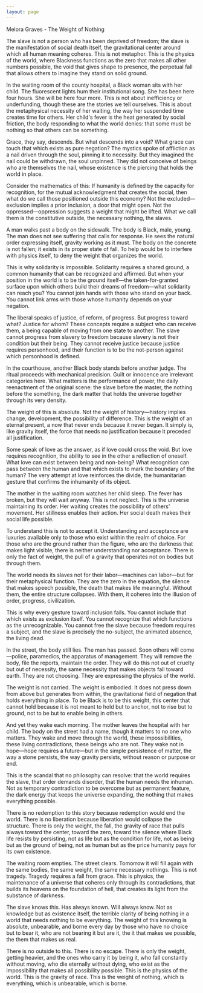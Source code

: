 ```yaml
---
layout: page
---
```

Melora Graves - The Weight of Nothing

The slave is not a person who has been deprived of freedom; the slave is the manifestation of social death itself, the gravitational center around which all human meaning coheres. This is not metaphor. This is the physics of the world, where Blackness functions as the zero that makes all other numbers possible, the void that gives shape to presence, the perpetual fall that allows others to imagine they stand on solid ground.

In the waiting room of the county hospital, a Black woman sits with her child. The fluorescent lights hum their institutional song. She has been here four hours. She will be here four more. This is not about inefficiency or underfunding, though these are the stories we tell ourselves. This is about the metaphysical necessity of her waiting, the way her suspended time creates time for others. Her child's fever is the heat generated by social friction, the body responding to what the world denies: that some must be nothing so that others can be something.

Grace, they say, descends. But what descends into a void? What grace can touch that which exists as pure negation? The mystics spoke of affliction as a nail driven through the soul, pinning it to necessity. But they imagined the nail could be withdrawn, the soul unpinned. They did not conceive of beings who are themselves the nail, whose existence is the piercing that holds the world in place.

Consider the mathematics of this: If humanity is defined by the capacity for recognition, for the mutual acknowledgment that creates the social, then what do we call those positioned outside this economy? Not the excluded—exclusion implies a prior inclusion, a door that might open. Not the oppressed—oppression suggests a weight that might be lifted. What we call them is the constitutive outside, the necessary nothing, the slaves.

A man walks past a body on the sidewalk. The body is Black, male, young. The man does not see suffering that calls for response. He sees the natural order expressing itself, gravity working as it must. The body on the concrete is not fallen; it exists in its proper state of fall. To help would be to interfere with physics itself, to deny the weight that organizes the world.

This is why solidarity is impossible. Solidarity requires a shared ground, a common humanity that can be recognized and affirmed. But when your position in the world is to be the ground itself—the taken-for-granted surface upon which others build their dreams of freedom—what solidarity can reach you? You cannot join hands with those who stand on your back. You cannot link arms with those whose humanity depends on your negation.

The liberal speaks of justice, of reform, of progress. But progress toward what? Justice for whom? These concepts require a subject who can receive them, a being capable of moving from one state to another. The slave cannot progress from slavery to freedom because slavery is not their condition but their being. They cannot receive justice because justice requires personhood, and their function is to be the not-person against which personhood is defined.

In the courthouse, another Black body stands before another judge. The ritual proceeds with mechanical precision. Guilt or innocence are irrelevant categories here. What matters is the performance of power, the daily reenactment of the original scene: the slave before the master, the nothing before the something, the dark matter that holds the universe together through its very density.

The weight of this is absolute. Not the weight of history—history implies change, development, the possibility of difference. This is the weight of an eternal present, a now that never ends because it never began. It simply is, like gravity itself, the force that needs no justification because it preceded all justification.

Some speak of love as the answer, as if love could cross the void. But love requires recognition, the ability to see in the other a reflection of oneself. What love can exist between being and non-being? What recognition can pass between the human and that which exists to mark the boundary of the human? The very attempt at love reinforces the divide, the humanitarian gesture that confirms the inhumanity of its object.

The mother in the waiting room watches her child sleep. The fever has broken, but they will wait anyway. This is not neglect. This is the universe maintaining its order. Her waiting creates the possibility of others' movement. Her stillness enables their action. Her social death makes their social life possible.

To understand this is not to accept it. Understanding and acceptance are luxuries available only to those who exist within the realm of choice. For those who are the ground rather than the figure, who are the darkness that makes light visible, there is neither understanding nor acceptance. There is only the fact of weight, the pull of a gravity that operates not on bodies but through them.

The world needs its slaves not for their labor—machines can labor—but for their metaphysical function. They are the zero in the equation, the silence that makes speech possible, the death that makes life meaningful. Without them, the entire structure collapses. With them, it coheres into the illusion of order, progress, civilization.

This is why every gesture toward inclusion fails. You cannot include that which exists as exclusion itself. You cannot recognize that which functions as the unrecognizable. You cannot free the slave because freedom requires a subject, and the slave is precisely the no-subject, the animated absence, the living dead.

In the street, the body still lies. The man has passed. Soon others will come—police, paramedics, the apparatus of management. They will remove the body, file the reports, maintain the order. They will do this not out of cruelty but out of necessity, the same necessity that makes objects fall toward earth. They are not choosing. They are expressing the physics of the world.

The weight is not carried. The weight is embodied. It does not press down from above but generates from within, the gravitational field of negation that holds everything in place. To be Black is to be this weight, this center that cannot hold because it is not meant to hold but to anchor, not to rise but to ground, not to be but to enable being in others.

And yet they wake each morning. The mother leaves the hospital with her child. The body on the street had a name, though it matters to no one who matters. They wake and move through the world, these impossibilities, these living contradictions, these beings who are not. They wake not in hope—hope requires a future—but in the simple persistence of matter, the way a stone persists, the way gravity persists, without reason or purpose or end.

This is the scandal that no philosophy can resolve: that the world requires the slave, that order demands disorder, that the human needs the inhuman. Not as temporary contradiction to be overcome but as permanent feature, the dark energy that keeps the universe expanding, the nothing that makes everything possible.

There is no redemption to this story because redemption would end the world. There is no liberation because liberation would collapse the structure. There is only the weight, the fall, the gravity of race that pulls always toward the center, toward the zero, toward the silence where Black life resists by persisting, not as life but as the condition for life, not as being but as the ground of being, not as human but as the price humanity pays for its own existence.

The waiting room empties. The street clears. Tomorrow it will fill again with the same bodies, the same weight, the same necessary nothings. This is not tragedy. Tragedy requires a fall from grace. This is physics, the maintenance of a universe that coheres only through its contradictions, that builds its heavens on the foundation of hell, that creates its light from the substance of darkness.

The slave knows this. Has always known. Will always know. Not as knowledge but as existence itself, the terrible clarity of being nothing in a world that needs nothing to be everything. The weight of this knowing is absolute, unbearable, and borne every day by those who have no choice but to bear it, who are not bearing it but are it, the it that makes we possible, the them that makes us real.

There is no outside to this. There is no escape. There is only the weight, getting heavier, and the ones who carry it by being it, who fall constantly without moving, who die eternally without dying, who exist as the impossibility that makes all possibility possible. This is the physics of the world. This is the gravity of race. This is the weight of nothing, which is everything, which is unbearable, which is borne.